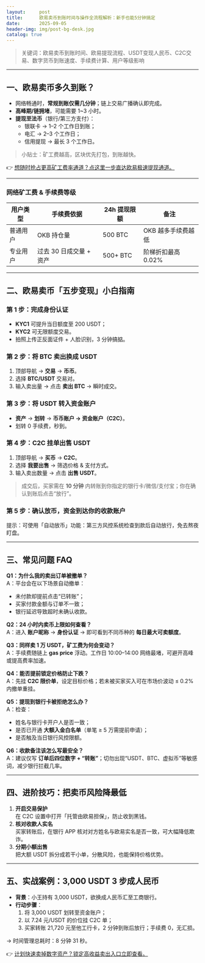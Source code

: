 ```yaml
---
layout:     post
title:      欧易卖币到账时间与操作全流程解析：新手也能5分钟搞定
date:       2025-09-05
header-img: img/post-bg-desk.jpg
catalog: true
---
```


> 关键词：欧易卖币到账时间、欧易提现流程、USDT变现人民币、C2C交易、数字货币到账速度、手续费计算、用户等级影响

---

## 一、欧易卖币多久到账？

- 网络畅通时，**常规到账仅需几分钟**；链上交易广播确认即完成。  
- **高峰期/链拥堵**，可能需要 1~3 小时。  
- **提现至法币**（银行/第三方支付）：  
  - 银联卡 → 1–2 个工作日到账；  
  - 电汇 → 2–3 个工作日；  
  - 信用提现 → 最长 3 个工作日。  

> 小贴士：矿工费越高，区块优先打包，到账越快。  

👉 [想随时抢占更高矿工费率通道？点这里一步直达欧易极速提现通道。](https://okxdog.com/)

---

### 网络矿工费 & 手续费等级

| 用户类型      | 手续费依据           | 24h 提现限额 | 备注                |
|---------------|----------------------|--------------|---------------------|
| 普通用户      | OKB 持仓量           | 500 BTC      | OKB 越多手续费越低  |
| 专业用户      | 过去 30 日成交量 + 资产 | 500+ BTC     | 阶梯折扣最高 0.02%  |

---

## 二、欧易卖币「五步变现」小白指南

### 第 1 步：完成身份认证  
- **KYC1** 可提升当日额度至 200 USDT；  
- **KYC2** 可无限额度交易。  
- 拍照上传正反面证件 + 人脸识别，3 分钟搞掂。  

### 第 2 步：将 BTC 卖出换成 USDT  
1. 顶部导航 → **交易** → **币币**。  
2. 选择 **BTC/USDT** 交易对。  
3. 输入卖出量 → 点击 **卖出 BTC** → 瞬时成交。  

### 第 3 步：将 USDT 转入资金账户  
- **资产** → **划转** → **币币账户 → 资金账户（C2C）**。  
- 划转 0 手续费，秒到。  

### 第 4 步：C2C 挂单出售 USDT  
1. 顶部导航 → **买币** → **C2C**。  
2. 选择 **我要出售** → 筛选价格 & 支付方式。  
3. 输入卖出数量 → 点击 **出售 USDT**。  

> 成交后，买家需在 **10 分钟** 内转账到你指定的银行卡/微信/支付宝；你在确认到账后点击“放行”。  

### 第 5 步：确认放币，资金到达你的收款账户  
提示：可使用「自动放币」功能：第三方风控系统检查到款后自动放行，免去熬夜盯盘。  

---

## 三、常见问题 FAQ

**Q1：为什么我的卖出订单被撤单？**  
A：平台会在以下场景自动撤单：  
- 未付款却提前点击“已转账”；  
- 买家付款金额与订单不一致；  
- 银行延迟导致超时未确认收款。  

**Q2：24 小时内卖币上限如何查看？**  
A：进入 **账户昵称** → **身份认证** → 即可看到不同币种的 **每日最大可卖额度**。  

**Q3：同样卖 1 万 USDT，矿工费为何会变动？**  
A：手续费随链上 **gas price** 浮动。工作日 10:00–14:00 网络最堵，可避开高峰或提高费率加速。  

**Q4：能否提前锁定价格防止下跌？**  
A：先挂 **C2C 限价单**，设定目标价格；若未被买家买入可在市场价波动 ≤ 0.2% 内撤单重挂。  

**Q5：提现到银行卡被拒绝怎么办？**  
A：检查：  
- 姓名与银行卡开户人是否一致；  
- 是否已开通 **大额入金白名单**（单笔 ≥ 5 万需提前申请）；  
- 是否触及当日银行风控限额。  

**Q6：收款备注该怎么写最安全？**  
A：建议仅写 **订单后四位数字 + “转账”**；切勿出现“USDT、BTC、虚拟币”等敏感词，减少银行拦截几率。  

---

## 四、进阶技巧：把卖币风险降最低

1. **开启交易保护**  
   在 C2C 设置中打开「托管由欧易担保」，防止收到黑钱。  
2. **核对收款人实名**  
   买家转账后，在银行 APP 核对对方姓名与欧易实名是否一致，可大幅降低欺诈。  
3. **分期小额出售**  
   把大额 USDT 拆分成若干小单，分散风险，也能保持价格优势。  

---

## 五、实战案例：3,000 USDT 3 步成人民币

- **背景**：小王持有 3,000 USDT，欲换成人民币汇至工商银行。  
- **行动步骤**：  
  1. 将 3,000 USDT 划转至资金账户；  
  2. 以 7.24 元/USDT 的价位挂 C2C 单；  
  3. 买家转账 21,720 元至他工行卡，2 分钟到账后放行；手续费 0，无汇损。  

→ 时间管理总耗时：8 分钟 31 秒。  

👉 [计划快速卖掉数字资产？锁定高收益卖出入口立即查看。](https://okxdog.com/)